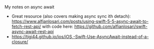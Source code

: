 My notes on async await <!--more-->

- Great resource (also covers making async sync ith detach): https://www.alfianlosari.com/posts/using-swift-5-5-async-await-to-fetch-rest-api/ with code here: https://github.com/alfianlosari/swift-async-await-rest-api
- https://tigi44.github.io/ios/iOS,-Swift-Use-AsyncAwait-instead-of-a-closure/